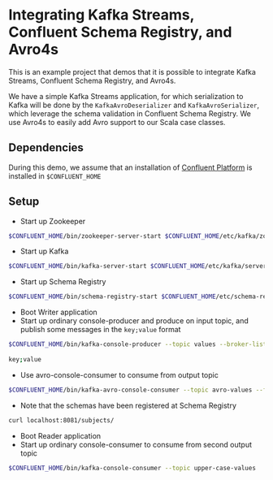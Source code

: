 # Integrating Kafka Streams, Confluent Schema Registry, and Avro4s
This is an example project that demos that it is possible to integrate Kafka Streams, Confluent Schema Registry, and Avro4s.

We have a simple Kafka Streams application, for which serialization to Kafka will be done by the `KafkaAvroDeserializer` and `KafkaAvroSerializer`, which leverage the schema validation in Confluent Schema Registry. 
We use Avro4s to easily add Avro support to our Scala case classes.

## Dependencies
During this demo, we assume that an installation of [Confluent Platform](https://www.confluent.io/download/) is installed in `$CONFLUENT_HOME`

## Setup
- Start up Zookeeper
```bash
$CONFLUENT_HOME/bin/zookeeper-server-start $CONFLUENT_HOME/etc/kafka/zookeeper-properties
```
- Start up Kafka
```bash
$CONFLUENT_HOME/bin/kafka-server-start $CONFLUENT_HOME/etc/kafka/server.properties
```
- Start up Schema Registry
```bash
$CONFLUENT_HOME/bin/schema-registry-start $CONFLUENT_HOME/etc/schema-registry/schema-registry.properties
```
- Boot Writer application
- Start up ordinary console-producer and produce on input topic, and publish some messages in the `key;value` format
```bash
$CONFLUENT_HOME/bin/kafka-console-producer --topic values --broker-list localhost:9092 --property "parse.key=true" --property "key.separator=;"
 
key;value 
```
- Use avro-console-consumer to consume from output topic
```bash
$CONFLUENT_HOME/bin/kafka-avro-console-consumer --topic avro-values --from-beginning --zookeeper localhost:2181
```
- Note that the schemas have been registered at Schema Registry
```bash
curl localhost:8081/subjects/
```
- Boot Reader application
- Start up ordinary console-consumer to consume from second output topic
```bash
$CONFLUENT_HOME/bin/kafka-console-consumer --topic upper-case-values
```
